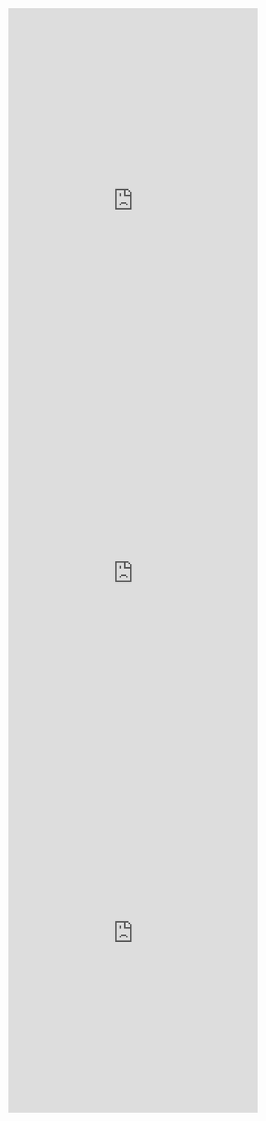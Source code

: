 <center><iframe src="https://public.tableau.com/views/COVID-19DefiningHealthDisparities_15888089233180/Dashboard1?:display_count=y&publish=yes&:origin=viz_share_link" width="100%" height="777" frameborder="0"></iframe></center>

<center><iframe src="https://public.tableau.com/views/KeyHealthSocialCharacterisitcsofAffectedCommunities/Dashboard1?:display_count=y&publish=yes&:origin=viz_share_link" width="100%" height="727" frameborder="0"></iframe></center>

<center><iframe src="https://public.tableau.com/views/KeyHealthSocialCharacterisitcsofAffectedCommunities/Dashboard2?:display_count=y&publish=yes&:origin=viz_share_link" width="100%" height="727" frameborder="0"></iframe></center>
